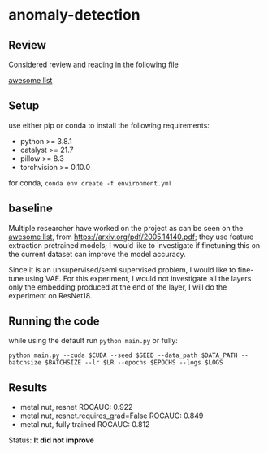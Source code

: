 # anomaly-detection

## Review

Considered review and reading in the following file

[awesome list](./awesome_list.md)

## Setup

use either pip or conda to install the following requirements:

- python >= 3.8.1
- catalyst >= 21.7
- pillow >= 8.3
- torchvision >= 0.10.0

for conda, `conda env create -f environment.yml`

## baseline

Multiple researcher have worked on the project as can be seen on the [awesome list](./awesome_list.md), from https://arxiv.org/pdf/2005.14140.pdf; they use feature extraction pretrained models; I would like to investigate if finetuning this on the current dataset can improve the model accuracy. 

Since it is an unsupervised/semi supervised problem, I would like to fine-tune using VAE. For this experiment, I would not investigate all the layers only the embedding produced at the end of the layer, I will do the experiment on ResNet18.

## Running the code

while using the default run `python main.py` or fully:

```
python main.py --cuda $CUDA --seed $SEED --data_path $DATA_PATH --batchsize $BATCHSIZE --lr $LR --epochs $EPOCHS --logs $LOGS
```

## Results

* metal nut, resnet ROCAUC: 0.922
* metal nut, resnet.requires_grad=False ROCAUC: 0.849
* metal nut, fully trained ROCAUC: 0.812

Status: **It did not improve**

